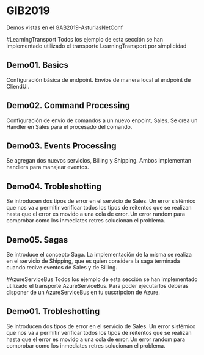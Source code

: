 # GIB2019
Demos vistas en el GAB2019-AsturiasNetConf

#LearningTransport
Todos los ejemplo de esta sección se han implementado utilizado el transporte LearningTransport por simplicidad

## Demo01. Basics
Configuración básica de endpoint.
Envíos de manera local al endpoint de CliendUI.

## Demo02. Command Processing
Configuración de envío de comandos a un nuevo enpoint, Sales.
Se crea un Handler en Sales para el procesado del comando.

## Demo03. Events Processing
Se agregan dos nuevos servicios, Billing y Shipping.
Ambos implementan handlers para manajear eventos.

## Demo04. Trobleshotting
Se introducen dos tipos de error en el servicio de Sales.
Un error sistémico que nos va a permitir verificar todos los tipos de reitentos que se realizan hasta que el error es movido a una cola de error.
Un error random para comprobar como los inmediates retres solucionan el problema.

## Demo05. Sagas
Se introduce el concepto Saga.
La implementación de la misma se realiza en el servicio de Shipping, que es quien considera la saga terminada cuando recive eventos de Sales y de Billing.

#AzureServiceBus
Todos los ejemplo de esta sección se han implementado utilizado el transporte AzureServiceBus. Para poder ejecutarlos deberás disponer de un AzureServiceBus en tu suscripcion de Azure.

## Demo01. Trobleshotting
Se introducen dos tipos de error en el servicio de Sales.
Un error sistémico que nos va a permitir verificar todos los tipos de reitentos que se realizan hasta que el error es movido a una cola de error.
Un error random para comprobar como los inmediates retres solucionan el problema.
